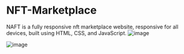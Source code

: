 # NFT-Marketplace
NAFT is a fully responsive nft marketplace website, responsive for all devices, built using HTML, CSS, and JavaScript.
![image](https://user-images.githubusercontent.com/100095709/205759918-86e7ade7-fee3-4d67-9085-32caaca13396.png)

![image](https://user-images.githubusercontent.com/100095709/205759761-ea932834-7e49-4cec-af7b-2dea4c326ead.png)
